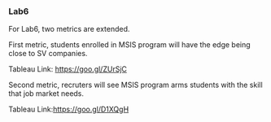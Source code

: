 ### Lab6

For Lab6, two metrics are extended.

First metric, students enrolled in MSIS program will have the edge being close to SV companies.

Tableau Link: https://goo.gl/ZUrSjC

Second metric, recruters will see MSIS program arms students with the skill that job market needs.

Tableau Link:https://goo.gl/D1XQgH
